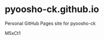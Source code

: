 # pyoosho-ck.github.io
Personal GitHub Pages site for pyoosho-ck























































M5xCt1
